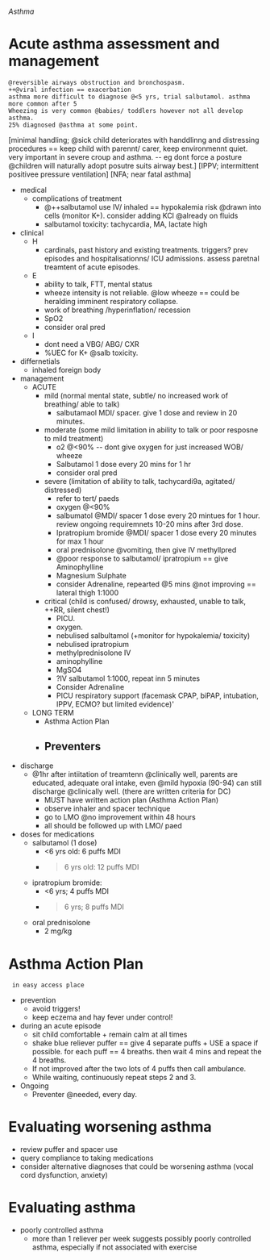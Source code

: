###### Asthma

# Acute asthma assessment and management
    @reversible airways obstruction and bronchospasm. 
    ++@viral infection == exacerbation
    asthma more difficult to diagnose @<5 yrs, trial salbutamol. asthma more common after 5 
    Wheezing is very common @babies/ toddlers however not all develop asthma. 
    25% diagnosed @asthma at some point.
[minimal handling; @sick child deteriorates with handdlinng and distressing procedures == keep child with parennt/ carer, keep environmennt quiet. very important in severe croup and asthma. -- eg dont force a posture @children will naturally adopt posutre suits airway best.]
[IPPV; intermittent positivee pressure ventilation]
[NFA; near fatal asthma]
- medical
    + complications of treatment
        * @++salbutamol use IV/ inhaled == hypokalemia risk @drawn into cells (monitor K+). consider adding KCl @already on fluids
        * salbutamol toxicity: tachycardia, MA, lactate high
- clinical  
    + H
        * cardinals, past history and existing treatments. triggers? prev episodes and hospitalisationns/ ICU admissions. assess paretnal treamtent of acute episodes.
    + E
        * ability to talk, FTT, mental status
        * wheeze intensity is not reliable. @low wheeze == could be heralding imminent respiratory collapse.
        * work of breathing /hyperinflation/ recession
        * SpO2
        * consider oral pred
    - I
        + dont need a VBG/ ABG/ CXR
        + %UEC for K+ @salb toxicity.
- differnetials
    + inhaled foreign body
- management
    + ACUTE
        + mild (normal mental state, subtle/ no increased work of breathing/ able to talk)
            * salbutamaol MDI/ spacer. give 1 dose and review in 20 minutes.
        + moderate (some mild limitation in ability to talk or poor resposne to mild treatment)
            * o2 @<90% -- dont give oxygen for just increased WOB/ wheeze
            * Salbutamol 1 dose every 20 mins for 1 hr
            * consider oral pred
        + severe (limitation of ability to talk, tachycardi9a, agitated/ distressed)
            * refer to tert/ paeds
            * oxygen @<90%
            * salbumatol @MDI/ spacer 1 dose every 20 mintues for 1 hour. review ongoing requiremnets 10-20 mins after 3rd dose. 
            * Ipratropium bromide @MDI/ spacer 1 dose every 20 minutes for max 1 hour
            * oral prednisolone @vomiting, then give IV methyllpred
            * @poor response to salbutamol/ ipratropium == give Aminophylline
            * Magnesium Sulphate 
            * consider Adrenaline, repearted @5 mins @not improving == lateral thigh 1:1000 
        + critical (child is confused/ drowsy, exhausted, unable to talk, ++RR, silent chest!)
            * PICU.
            * oxygen. 
            * nebulised salbultamol (+monitor for hypokalemia/ toxicity)
            * nebulised ipratropium 
            * methylprednisolone IV
            * aminophylline
            * MgSO4
            * ?IV salbutamol 1:1000, repeat inn 5 minutes
            * Consider Adrenaline
            * PICU respiratory support (facemask CPAP, biPAP, intubation, IPPV, ECMO? but limited evidence)'
    + LONG TERM
        * Asthma Action Plan 
        * Preventers
            - 
- discharge
    + @1hr after intiitation of treamtenn @clinically well, parents are educated, adequate oral intake, even @mild hypoxia (90-94) can still discharge @clinically well. (there are written criteria for DC)
        * MUST have written action plan (Asthma Action Plan)
        * observe inhaler and spacer technique
        * go to LMO @no improvement within 48 hours
        * all should be followed up with LMO/ paed
- doses for medications
    + salbutamol (1 dose)
        * <6 yrs old: 6 puffs MDI
        * >6 yrs old: 12 puffs MDI
    + ipratropium bromide:
        * <6 yrs; 4 puffs MDI
        * >6 yrs; 8 puffs MDI
    + oral prednisolone
        * 2 mg/kg


# Asthma Action Plan
     in easy access place
- prevention
    + avoid triggers!
    + keep eczema and hay fever under control!
- during an acute episode
    + sit child comfortable + remain calm at all times
    + shake blue reliever puffer == give 4 separate puffs + USE a space if possible. for each puff == 4 breaths. then wait 4 mins and repeat the 4 breaths. 
    + If not improved after the two lots of 4 puffs then call ambulance. 
    + While waiting, continuously repeat steps 2 and 3. 
- Ongoing
    + Preventer @needed, every day.


# Evaluating worsening asthma
- review puffer and spacer use
- query compliance to taking medications
- consider alternative diagnoses that could be worsening asthma (vocal cord dysfunction, anxiety)

# Evaluating asthma
- poorly controlled asthma
    + more than 1 reliever per week suggests possibly poorly controlled asthma, especially if not associated with exercise